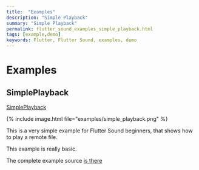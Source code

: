 ```yaml
---
title:  "Examples"
description: "Simple Playback"
summary: "Simple Playback"
permalink: flutter_sound_examples_simple_playback.html
tags: [example,demo]
keywords: Flutter, Flutter Sound, examples, demo
---
```

# Examples


## SimplePlayback

[SimplePlayback](https://github.com/canardoux/tau/blob/master/flutter_sound/example/lib/simple_playback/simple_playback.dart)

{% include image.html file="examples/simple_playback.png" %}

This is a very simple example for Flutter Sound beginners, that shows how to play a remote file.

This example is really basic.

The complete example source [is there](https://github.com/canardoux/tau/blob/master/flutter_sound/example/lib/simple_playback/simple_playback.dart)
